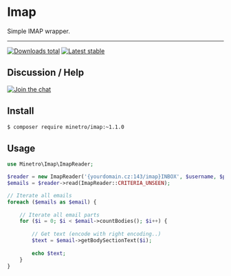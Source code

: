 # Imap

Simple IMAP wrapper.

-----

[![Downloads total](https://img.shields.io/packagist/dt/minetro/imap.svg?style=flat-square)](https://packagist.org/packages/minetro/imap)
[![Latest stable](https://img.shields.io/packagist/v/minetro/imap.svg?style=flat-square)](https://packagist.org/packages/minetro/imap)

## Discussion / Help

[![Join the chat](https://img.shields.io/gitter/room/minetro/nette.svg?style=flat-square)](https://gitter.im/minetro/nette?utm_source=badge&utm_medium=badge&utm_campaign=pr-badge&utm_content=badge)

## Install

```sh
$ composer require minetro/imap:~1.1.0
```

## Usage

```php
use Minetro\Imap\ImapReader;

$reader = new ImapReader('{yourdomain.cz:143/imap}INBOX', $username, $password);
$emails = $reader->read(ImapReader::CRITERIA_UNSEEN);

// Iterate all emails
foreach ($emails as $email) {
    
    // Iterate all email parts
    for ($i = 0; $i < $email->countBodies(); $i++) {
        
        // Get text (encode with right encoding..)
        $text = $email->getBodySectionText($i);
        
        echo $text;
    }
}
```
